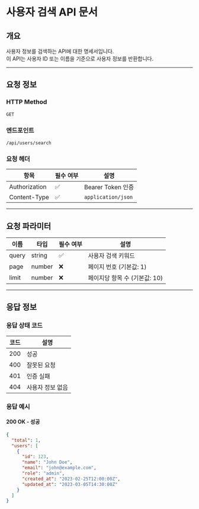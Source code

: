 <!-- docs/overview.md -->

# 사용자 검색 API 문서

## 개요

사용자 정보를 검색하는 API에 대한 명세서입니다.  
이 API는 사용자 ID 또는 이름을 기준으로 사용자 정보를 반환합니다.

---

## 요청 정보

### HTTP Method

`GET`

### 엔드포인트

`/api/users/search`

### 요청 헤더

| 항목          | 필수 여부 | 설명               |
| ------------- | --------- | ------------------ |
| Authorization | ✅        | Bearer Token 인증  |
| Content-Type  | ✅        | `application/json` |

---

## 요청 파라미터

| 이름  | 타입   | 필수 여부 | 설명                          |
| ----- | ------ | --------- | ----------------------------- |
| query | string | ✅        | 사용자 검색 키워드            |
| page  | number | ❌        | 페이지 번호 (기본값: 1)       |
| limit | number | ❌        | 페이지당 항목 수 (기본값: 10) |

---

## 응답 정보

### 응답 상태 코드

| 코드 | 설명             |
| ---- | ---------------- |
| 200  | 성공             |
| 400  | 잘못된 요청      |
| 401  | 인증 실패        |
| 404  | 사용자 정보 없음 |

### 응답 예시

#### 200 OK - 성공

```json
{
  "total": 1,
  "users": [
    {
      "id": 123,
      "name": "John Doe",
      "email": "john@example.com",
      "role": "admin",
      "created_at": "2023-02-25T12:00:00Z",
      "updated_at": "2023-03-05T14:30:00Z"
    }
  ]
}
```
